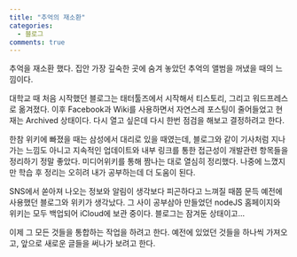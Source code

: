 ```yaml
---
title: "추억의 재소환"
categories:
  - 블로그
comments: true
---
```


추억을 재소환 했다. 집안 가장 깊숙한 곳에 숨겨 놓았던 추억의 앨범을 꺼냈을 때의 느낌이다.

대학교 때 처음 시작했던 블로그는 태터툴즈에서 시작해서 티스토리, 그리고 워드프레스로 옮겨졌다. 이후 Facebook과 Wiki를 사용하면서 자연스레 포스팅이 줄어들었고 현재는 Archived 상태이다. 다시 열고 싶은데 다시 한번 점검을 해보고 결정하려고 한다.

한참 위키에 빠졌을 때는 삼성에서 대리로 있을 때였는데, 블로그와 같이 기사처럼 지나가는 느낌도 아니고 지속적인 업데이트와 내부 링크를 통한 접근성이 개발관련 항목들을 정리하기 정말 좋았다. 미디어위키를 통해 짬나는 대로 열심히 정리했다. 나중에 느꼈지만 학습 후 정리는 오히려 내가 공부하는데 더 도움이 된다.

SNS에서 쏟아져 나오는 정보와 알림이 생각보다 피곤하다고 느껴질 때쯤 문득 예전에 사용했던 블로그와 위키가 생각났다. 그 사이 공부삼아 만들었던 nodeJS 홈페이지와 위키는 모두 백업되어 iCloud에 보관 중이다. 블로그는 잠겨둔 상태이고...

이제 그 모든 것들을 통합하는 작업을 하려고 한다. 예전에 있었던 것들을 하나씩 가져오고, 앞으로 새로운 글들을 써나가 보려고 한다.
